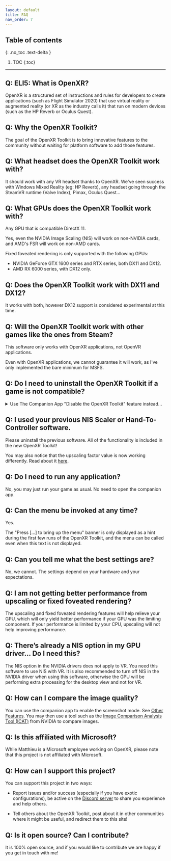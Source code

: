 ```yaml
---
layout: default
title: FAQ
nav_order: 7
---
```


## Table of contents
{: .no_toc .text-delta }

1. TOC
{:toc}

---

## Q: ELI5: What is OpenXR?

OpenXR is a structured set of instructions and rules for developers to create applications (such as Flight Simulator 2020) that use virtual reality or augmented reality (or XR as the industry calls it) that run on modern devices (such as the HP Reverb or Oculus Quest).

## Q: Why the OpenXR Toolkit?

The goal of the OpenXR Toolkit is to bring innovative features to the community without waiting for platform software to add those features.

## Q: What headset does the OpenXR Toolkit work with?

It should work with any VR headset thanks to OpenXR. We've seen success with Windows Mixed Reality (eg: HP Reverb), any headset going through the SteamVR runtime (Valve Index), Pimax, Oculus Quest...

## Q: What GPUs does the OpenXR Toolkit work with?

Any GPU that is compatible DirectX 11.

Yes, even the NVIDIA Image Scaling (NIS) will work on non-NVIDIA cards, and AMD's FSR will work on non-AMD cards.

Fixed foveated rendering is only supported with the following GPUs:

* NVIDIA GeForce GTX 1600 series and RTX series, both DX11 and DX12.
* AMD RX 6000 series, with DX12 only.

## Q: Does the OpenXR Toolkit work with DX11 and DX12?

It works with both, however DX12 support is considered experimental at this time.

## Q: Will the OpenXR Toolkit work with other games like the ones from Steam?

This software only works with OpenXR applications, not OpenVR applications.

Even with OpenXR applications, we cannot guarantee it will work, as I've only implemented the bare minimum for MSFS.

## Q: Do I need to uninstall the OpenXR Toolkit if a game is not compatible?

<details>
  <summary>Use The Companion App "Disable the OpenXR Toolkit" feature instead...</summary>

  <img alt="Companion app" src="site/companion.png">
  
</details>

## Q: I used your previous NIS Scaler or Hand-To-Controller software.

Please uninstall the previous software. All of the functionality is included in the new OpenXR Toolkit!

You may also notice that the upscaling factor value is now working differently. Read about it [here](upscaling).

## Q: Do I need to run any application?

No, you may just run your game as usual. No need to open the companion app.

## Q: Can the menu be invoked at any time?

Yes.

The "Press [...] to bring up the menu" banner is only displayed as a hint during the first few runs of the OpenXR Toolkit, and the menu can be called even when this text is not displayed.

## Q: Can you tell me what the best settings are?

No, we cannot. The settings depend on your hardware and your expectations.

## Q: I am not getting better performance from upscaling or fixed foveated rendering?

The upscaling and fixed foveated rendering features will help relieve your GPU, which will only yield better performance if your GPU was the limiting component. If your performance is limited by your CPU, upscaling will not help improving performance.

## Q: There’s already a NIS option in my GPU driver... Do I need this?

The NIS option in the NVIDIA drivers does not apply to VR. You need this software to use NIS with VR. It is also recommended to turn off NIS in the NVIDIA driver when using this software, otherwise the GPU will be performing extra processing for the desktop view and not for VR.

## Q: How can I compare the image quality?

You can use the companion app to enable the screenshot mode. See [Other Features](other-features). You may then use a tool such as the [Image Comparison Analysis Tool (ICAT)](https://www.nvidia.com/en-us/geforce/technologies/icat/) from NVIDIA to compare images.

## Q: Is this affiliated with Microsoft?

While Matthieu is a Microsoft employee working on OpenXR, please note that this project is not affiliated with Microsoft.

## Q: How can I support this project?

You can support this project in two ways:

- Report issues and/or success (especially if you have exotic configurations), be active on the [Discord server](https://discord.gg/WXFshwMnke) to share you experience and help others.

- Tell others about the OpenXR Toolkit, post about it in other communities where it might be useful, and redirect them to this site!

## Q: Is it open source? Can I contribute?

It is 100% open source, and if you would like to contribute we are happy if you get in touch with me!
